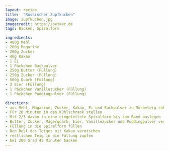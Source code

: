 ```yaml
---
layout: recipe
title:  "Russischer Zupfkuchen"
image: zupfkuchen.jpg
imagecredit: https://oetker.de
tags: Backen, Spiralform

ingredients:
- 400g Mehl
- 200g Magarine
- 200g Zucker
- 40g Kakao
- 1 Ei
- 1 Päckchen Backpulver
- 250g Butter (Füllung)
- 250g Zucker (Füllung)
- 500g Quark (Füllung)
- 3 Eier (Füllung)
- 1 Päckchen Vanillezucker (Füllung)
- 1 Päckchen Puddingpulver (Füllung)

directions:
- aus Mehl, Magarine, Zucker, Kakao, Ei und Backpulver zu Mürbeteig rühren
- Für 20 Minuten in den Kühlschrank stellen
- Mit 2/3 davon in eine eingefettete Spiralform bis zum Rand auslegen
- Butter, Zucker, Magerquark, Eier, Vanillezucker und Puddingpulver verrühren
- Füllung in die Spiralform füllen
- Den Rest des Teiges mit Kakao vermischen
- restlichen Teig in die Füllung zupfen
- bei 200 Grad 45 Minuten backen
---
```

